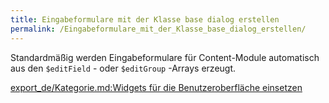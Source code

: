 ```yaml
---
title: Eingabeformulare mit der Klasse base dialog erstellen
permalink: /Eingabeformulare_mit_der_Klasse_base_dialog_erstellen/
---
```


Standardmäßig werden Eingabeformulare für Content-Module automatisch aus den `$editField` - oder `$editGroup` -Arrays erzeugt.

[export_de/Kategorie.md:Widgets für die Benutzeroberfläche einsetzen](export_de/Kategorie.md:Widgets_für_die_Benutzeroberfläche_einsetzen )